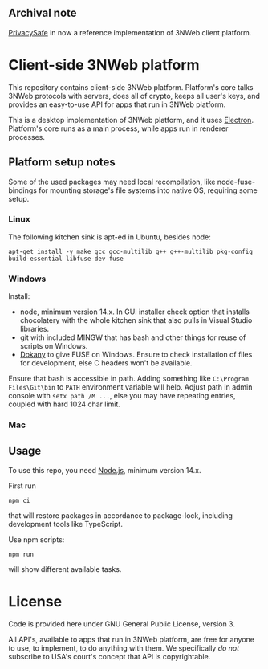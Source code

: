## Archival note

[PrivacySafe](https://github.com/PrivacySafe/privacysafe-platform-electron) in now a reference implementation of 3NWeb client platform.


# Client-side 3NWeb platform

This repository contains client-side 3NWeb platform.
Platform's core talks 3NWeb protocols with servers, does all of crypto, keeps all user's keys, and provides an easy-to-use API for apps that run in 3NWeb platform.

This is a desktop implementation of 3NWeb platform, and it uses [Electron](https://www.electronjs.org/).
Platform's core runs as a main process, while apps run in renderer processes.


## Platform setup notes

Some of the used packages may need local recompilation, like node-fuse-bindings for mounting storage's file systems into native OS, requiring some setup.

### Linux

The following kitchen sink is apt-ed in Ubuntu, besides node:
```
apt-get install -y make gcc gcc-multilib g++ g++-multilib pkg-config build-essential libfuse-dev fuse
```

### Windows

Install:
- node, minimum version 14.x. In GUI installer check option that installs chocolatery with the whole kitchen sink that also pulls in Visual Studio libraries.
- git with included MINGW that has bash and other things for reuse of scripts on Windows.
- [Dokany](https://github.com/dokan-dev/dokany) to give FUSE on Windows. Ensure to check installation of files for development, else C headers won't be available.

Ensure that bash is accessible in path. Adding something like `C:\Program Files\Git\bin` to `PATH` environment variable will help. Adjust path in admin console with `setx path /M ...`, else you may have repeating entries, coupled with hard 1024 char limit.


### Mac


## Usage

To use this repo, you need [Node.js](https://nodejs.org/), minimum version 14.x.

First run
```
npm ci
```
that will restore packages in accordance to package-lock, including development tools like TypeScript.

Use npm scripts:
```
npm run
```
will show different available tasks.


# License

Code is provided here under GNU General Public License, version 3.

All API's, available to apps that run in 3NWeb platform, are free for anyone to use, to implement, to do anything with them.
We specifically *do not* subscribe to USA's court's concept that API is copyrightable.
